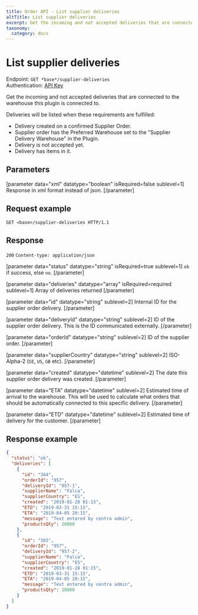 ```yaml
---
title: Order API - List supplier deliveries
altTitle: List supplier deliveries
excerpt: Get the incoming and not accepted deliveries that are connected to the warehouse this plugin is connected to.
taxonomy:
  category: docs
---
```


# List supplier deliveries

Endpoint: `GET *base*/supplier-deliveries`  
Authentication: [API Key](/api-references/api-intro#authentication)

Get the incoming and not accepted deliveries that are connected to the warehouse this plugin is connected to.

Deliveries will be listed when these requirements are fulfilled:

* Delivery created on a confirmed Supplier Order.
* Supplier order has the Preferred Warehouse set to the "Supplier Delivery Warehouse" in the Plugin.
* Delivery is not accepted yet.
* Delivery has items in it.

## Parameters

[parameter data="xml" datatype="boolean" isRequired=false sublevel=1]
Response in xml format instead of json.
[/parameter]

## Request example

`GET <base>/supplier-deliveries HTTP/1.1`

<!--
```eval_rst
.. _order-api-list-supplier-deliveries-response:
```
-->

## Response

`200` `Content-type: application/json`

[parameter data="status" datatype="string" isRequired=true sublevel=1]
``ok`` if success, else ``no``.
[/parameter]

[parameter data="deliveries" datatype="array" isRequired=required sublevel=1]
Array of deliveries returned
[/parameter]

[parameter data="id" datatype="string" sublevel=2]
Internal ID for the supplier order delivery.
[/parameter]

[parameter data="deliveryId" datatype="string" sublevel=2]
ID of the supplier order delivery. This is the ID communicated externally.
[/parameter]

[parameter data="orderId" datatype="string" sublevel=2]
ID of the supplier order.
[/parameter]

[parameter data="supplierCountry" datatype="string" sublevel=2]
ISO-Alpha-2 (``SE``, ``US``, ``GB`` etc).
[/parameter]

[parameter data="created" datatype="datetime" sublevel=2]
The date this supplier order delivery was created.
[/parameter]

[parameter data="ETA" datatype="datetime" sublevel=2]
Estimated time of arrival to the warehouse. This will be used to calculate what orders that should be automatically connected to this specific delivery.
[/parameter]

[parameter data="ETD" datatype="datetime" sublevel=2]
Estimated time of delivery for the customer.
[/parameter]

## Response example

```json
{
  "status": "ok",
  "deliveries": [
    {
      "id": "364",
      "orderId": "957",
      "deliveryId": "957-1",
      "supplierName": "Falca",
      "supplierCountry": "ES",
      "created": "2019-01-28 01:15",
      "ETD": "2019-03-31 15:15",
      "ETA": "2019-04-05 20:15",
      "message": "Text entered by centra admin",
      "productsQty": 20000
    },
    {
      "id": "365",
      "orderId": "957",
      "deliveryId": "957-2",
      "supplierName": "Falca",
      "supplierCountry": "ES",
      "created": "2019-01-28 01:15",
      "ETD": "2019-03-31 15:15",
      "ETA": "2019-04-05 20:15",
      "message": "Text entered by centra admin",
      "productsQty": 10000
    }
  ]
}
```